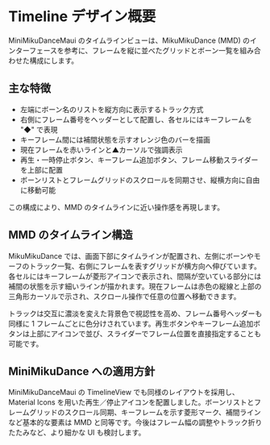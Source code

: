 # Timeline デザイン概要

MiniMikuDanceMaui のタイムラインビューは、MikuMikuDance (MMD) のインターフェースを参考に、フレームを縦に並べたグリッドとボーン一覧を組み合わせた構成にします。

## 主な特徴

- 左端にボーン名のリストを縦方向に表示するトラック方式
- 右側にフレーム番号をヘッダーとして配置し、各セルにはキーフレームを "◆" で表現
- キーフレーム間には補間状態を示すオレンジ色のバーを描画
- 現在フレームを赤いラインと▲カーソルで強調表示
- 再生・一時停止ボタン、キーフレーム追加ボタン、フレーム移動スライダーを上部に配置
- ボーンリストとフレームグリッドのスクロールを同期させ、縦横方向に自由に移動可能

この構成により、MMD のタイムラインに近い操作感を再現します。

## MMD のタイムライン構造

MikuMikuDance では、画面下部にタイムラインが配置され、左側にボーンやモーフのトラック一覧、右側にフレームを表すグリッドが横方向へ伸びています。各セルにはキーフレームが菱形アイコンで表示され、間隔が空いている部分には補間の状態を示す細いラインが描かれます。現在フレームは赤色の縦線と上部の三角形カーソルで示され、スクロール操作で任意の位置へ移動できます。

トラックは交互に濃淡を変えた背景色で視認性を高め、フレーム番号ヘッダーも同様に 1 フレームごとに色分けされています。再生ボタンやキーフレーム追加ボタンは上部にアイコンで並び、スライダーでフレーム位置を直接指定することも可能です。

## MiniMikuDance への適用方針

MiniMikuDanceMaui の TimelineView でも同様のレイアウトを採用し、Material Icons を用いた再生／停止アイコンを配置しました。ボーンリストとフレームグリッドのスクロール同期、キーフレームを示す菱形マーク、補間ラインなど基本的な要素は MMD と同等です。今後はフレーム幅の調整やトラック折りたたみなど、より細かな UI も検討します。
